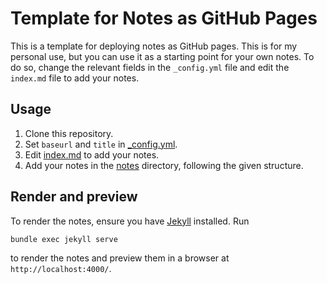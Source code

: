 # Template for Notes as GitHub Pages
This is a template for deploying notes as GitHub pages. This is for my personal use, but you can use it as a starting point for your own notes. To do so, change the relevant fields in the `_config.yml` file and edit the `index.md` file to add your notes.

## Usage
1. Clone this repository.
2. Set `baseurl` and `title` in [_config.yml](./_config.yml).
3. Edit [index.md](./index.md) to add your notes.
4. Add your notes in the [notes](./notes) directory, following the given structure.

## Render and preview
To render the notes, ensure you have [Jekyll](https://jekyllrb.com/) installed. Run
```bash
bundle exec jekyll serve
```
to render the notes and preview them in a browser at `http://localhost:4000/`.